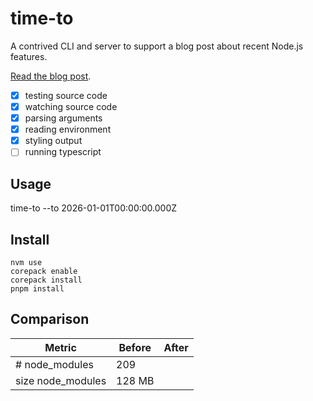 # time-to

A contrived CLI and server to support a blog post about recent Node.js features.

[Read the blog post](https://brianmuenzenmeyer.com/posts/2024-do-i-need-this-node-dependency/).

- [x] testing source code
- [x] watching source code
- [x] parsing arguments
- [x] reading environment
- [x] styling output
- [ ] running typescript

## Usage

time-to --to 2026-01-01T00:00:00.000Z

## Install

```
nvm use
corepack enable
corepack install
pnpm install
```

## Comparison

| Metric | Before | After |
| - | - | - |
| # node_modules | 209 | |
| size node_modules | 128 MB | |